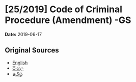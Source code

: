 # [25/2019] Code of Criminal Procedure (Amendment) -GS

**Date:** 2019-06-17

## Original Sources

- [English](https://documents.gov.lk/view/bills/2019/6/25-2019_E.pdf)
- [සිංහල](https://documents.gov.lk/view/bills/2019/6/25-2019_S.pdf)
- [தமிழ்](https://documents.gov.lk/view/bills/2019/6/25-2019_T.pdf)

